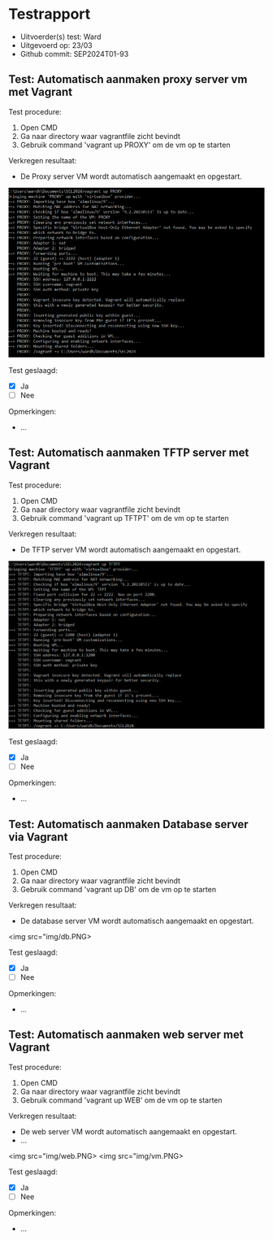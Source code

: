 # Testrapport

- Uitvoerder(s) test: Ward
- Uitgevoerd op: 23/03
- Github commit: SEP2024T01-93

## Test: Automatisch aanmaken proxy server vm met Vagrant

Test procedure:

1. Open CMD
2. Ga naar directory waar vagrantfile zicht bevindt
3. Gebruik command 'vagrant up PROXY' om de vm op te starten

Verkregen resultaat:

- De Proxy server VM wordt automatisch aangemaakt en opgestart.

<!-- Voeg hier eventueel een screenshot van het verkregen resultaat in. -->
<img src=img/proxy.PNG>

Test geslaagd:

- [X] Ja
- [ ] Nee

Opmerkingen:

- ...

## Test: Automatisch aanmaken TFTP server met Vagrant

Test procedure:

1. Open CMD
2. Ga naar directory waar vagrantfile zicht bevindt
3. Gebruik command 'vagrant up TFTPT' om de vm op te starten

Verkregen resultaat:

- De TFTP server VM wordt automatisch aangemaakt en opgestart.

<!-- Voeg hier eventueel een screenshot van het verkregen resultaat in. -->
<img src=img/tftp.PNG>

Test geslaagd:

- [x] Ja
- [ ] Nee

Opmerkingen:

- ...

## Test: Automatisch aanmaken Database server via Vagrant

Test procedure:

1. Open CMD
2. Ga naar directory waar vagrantfile zicht bevindt
3. Gebruik command 'vagrant up DB' om de vm op te starten

Verkregen resultaat:

- De database server VM wordt automatisch aangemaakt en opgestart.

<img src="img/db.PNG>

Test geslaagd:

- [x] Ja
- [ ] Nee

Opmerkingen:

- ...

## Test: Automatisch aanmaken web server met Vagrant

Test procedure:

1. Open CMD
2. Ga naar directory waar vagrantfile zicht bevindt
3. Gebruik command 'vagrant up WEB' om de vm op te starten

Verkregen resultaat:

- De web server VM wordt automatisch aangemaakt en opgestart.
- ...

<img src="img/web.PNG>
<img src="img/vm.PNG>

Test geslaagd:

- [x] Ja
- [ ] Nee

Opmerkingen:

- ...
  